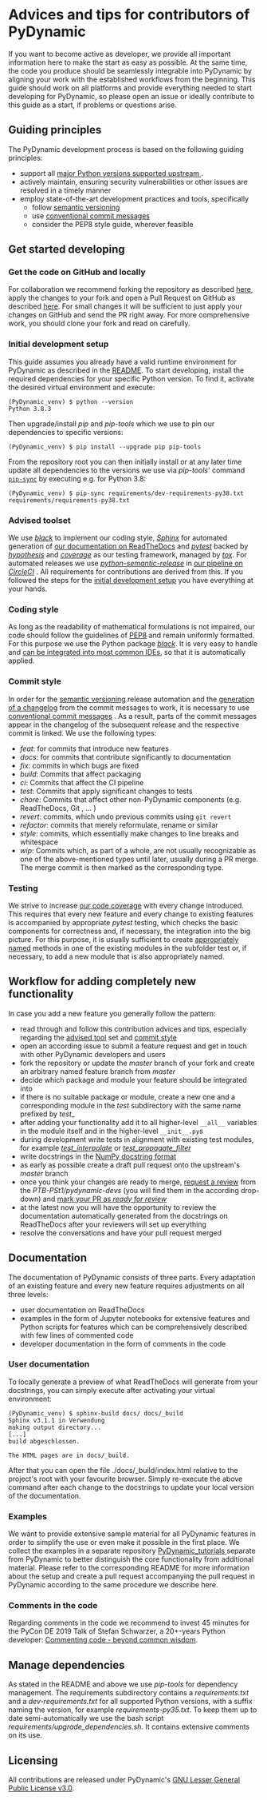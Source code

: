 # Advices and tips for contributors of PyDynamic

If you want to become active as developer, we provide all important information
here to make the start as easy as possible. At the same time, the code you produce
should be seamlessly integrable into PyDynamic by aligning your work with the
established workflows from the beginning. This guide should work on all platforms and
provide everything needed to start developing for PyDynamic, so please open an issue
or ideally contribute to this guide as a start, if problems or questions arise.

## Guiding principles

The PyDynamic development process is based on the following guiding principles: 

- support all [major Python versions supported upstream
  ](https://devguide.python.org/#status-of-python-branches).
- actively maintain, ensuring security vulnerabilities or other issues
  are resolved in a timely manner 
- employ state-of-the-art development practices and tools, specifically
  - follow [semantic versioning](https://semver.org/)
  - use [conventional commit messages](https://www.conventionalcommits.org/en/v1.0.0/)
  - consider the PEP8 style guide, wherever feasible

## Get started developing

### Get the code on GitHub and locally

For collaboration we recommend forking the repository as described 
[here](https://help.github.com/en/articles/fork-a-repo), apply the changes to your fork
and open a Pull Request on GitHub as described
[here](https://help.github.com/en/articles/creating-a-pull-request). For small
changes it will be sufficient to just apply your changes on GitHub and send the PR
right away. For more comprehensive work, you should clone your fork and read on
carefully.
   
### Initial development setup

This guide assumes you already have a valid runtime environment for PyDynamic as
described in the [README](https://github.com/PTB-PSt1/PyDynamic/blob/master/README.md).
To start developing, install the required dependencies for your specific Python
version. To find it, activate the desired virtual environment and execute:

```shell
(PyDynamic_venv) $ python --version
Python 3.8.3
```

Then upgrade/install _pip_ and _pip-tools_ which we use to pin our dependencies to
specific versions:
 
```shell
(PyDynamic_venv) $ pip install --upgrade pip pip-tools
```

From the repository root you can then initially install or at any later time update
all dependencies to the versions we use via _pip-tools_' command 
[`pip-sync`](https://pypi.org/project/pip-tools/#example-usage-for-pip-sync) by
executing e.g. for Python 3.8:

```shell
(PyDynamic_venv) $ pip-sync requirements/dev-requirements-py38.txt requirements/requirements-py38.txt
```

### Advised toolset

We use [_black_](https://pypi.org/project/black/) to implement our coding style,
[_Sphinx_](https://pypi.org/project/Sphinx/) for automated generation of [our
 documentation on ReadTheDocs](https://pydynamic.readthedocs.io/en/latest/) and
[_pytest_](https://pypi.org/project/pytest/) backed by
[_hypothesis_](https://pypi.org/project/hypothesis/) and
[_coverage_](https://pypi.org/project/coverage/) as our testing framework, managed by
[_tox_](https://pypi.org/project/tox/). For automated releases we use
[_python-semantic-release_](https://github.com/relekang/python-semantic-release) in
[our pipeline on _CircleCI_](https://app.circleci.com/pipelines/github/PTB-PSt1/PyDynamic)
. All requirements for contributions are derived from this. If you followed the
steps for the [initial development setup](#Initial-development-setup) you have
everything at your hands.

### Coding style

As long as the readability of mathematical formulations is not impaired, our code
should follow the guidelines of [PEP8](https://www.python.org/dev/peps/pep-0008/) and
remain uniformly formatted.  For this purpose we use the Python package
[_black_](https://pypi.org/project/black/). It is very easy to handle and [can be
 integrated into most common IDEs](https://github.com/psf/black#editor-integration),
so that it is automatically applied.

### Commit style

In order for the [semantic versioning](https://semver.org/) release automation and the
[generation of a changelog](https://github.com/PTB-PSt1/PyDynamic/releases/tag/v1.4.0)
from the commit messages to work, it is necessary to use 
[conventional commit messages](https://www.conventionalcommits.org/en/v1.0.0/#summary)
. As a result, parts of the commit messages appear in the changelog of the subsequent
release and the respective commit is linked. We use the following types:

- _feat_: for commits that introduce new features 
- _docs_: for commits that contribute significantly to documentation
- _fix_: commits in which bugs are fixed
- _build_: Commits that affect packaging
- _ci_: Commits that affect the CI pipeline
- _test_: Commits that apply significant changes to tests
- _chore_: Commits that affect other non-PyDynamic components (e.g. ReadTheDocs, Git
, ... )
- _revert_: commits, which undo previous commits using `git revert`
- _refactor_: commits that merely reformulate, rename or similar
- _style_: commits, which essentially make changes to line breaks and whitespace
- _wip_: Commits which, as part of a whole, are not usually recognizable as one of the
  above-mentioned types until later, usually during a PR merge.  The merge commit is
  then marked as the corresponding type.

###  Testing

We strive to increase [our code coverage](https://codecov.io/gh/PTB-PSt1/PyDynamic) with 
every change introduced. This requires that every new feature and every change to 
existing features is accompanied by appropriate _pytest_ testing, which checks the basic
components for correctness and, if necessary, the integration into the big picture.
For this purpose, it is usually sufficient to create
[appropriately named](https://docs.pytest.org/en/latest/goodpractices.html#conventions-for-python-test-discovery)
methods in one of the existing modules in the subfolder test or, if necessary, to add
a new module that is also appropriately named.

## Workflow for adding completely new functionality

In case you add a new feature you generally follow the pattern:

- read through and follow this contribution advices and tips, especially regarding 
  the [advised tool](#advised-toolset) set and [commit style](#commit-style)
- open an according issue to submit a feature request and get in touch with other
  PyDynamic developers and users
- fork the repository or update the _master_ branch of your fork and create an
  arbitrary named feature branch from _master_
- decide which package and module your feature should be integrated into
- if there is no suitable package or module, create a new one and a corresponding
  module in the _test_ subdirectory with the same name prefixed by _test__
- after adding your functionality add it to all higher-level `__all__` variables in
  the module itself and in the higher-level `__init__.py`s
- during development write tests in alignment with existing test modules, for example
  [_test_interpolate_](https://github.com/PTB-PSt1/PyDynamic/blob/master/test/test_interpolate.py)
  or [_test_propagate_filter_](https://github.com/PTB-PSt1/PyDynamic/blob/master/test/test_propagate_filter.py)
- write docstrings in the
  [NumPy docstring format](https://numpydoc.readthedocs.io/en/latest/format.html#docstring-standard)
- as early as possible create a draft pull request onto the upstream's _master_
  branch
- once you think your changes are ready to merge,
  [request a review](https://help.github.com/en/github/collaborating-with-issues-and-pull-requests/requesting-a-pull-request-review)
  from the _PTB-PSt1/pydynamic-devs_ (you will find them in the according drop-down) and
  [mark your PR as _ready for review_](https://help.github.com/en/github/collaborating-with-issues-and-pull-requests/changing-the-stage-of-a-pull-request#marking-a-pull-request-as-ready-for-review)
- at the latest now you will have the opportunity to review the documentation
  automatically generated from the docstrings on ReadTheDocs after your reviewers
  will set up everything 
- resolve the conversations and have your pull request merged

## Documentation

The documentation of PyDynamic consists of three parts. Every adaptation of an
existing feature and every new feature requires adjustments on all three levels:

- user documentation on ReadTheDocs
- examples in the form of Jupyter notebooks for extensive features and Python scripts
  for features which can be comprehensively described with few lines of commented code 
- developer documentation in the form of comments in the code

### User documentation

To locally generate a preview of what ReadTheDocs will generate from your docstrings,
you can simply execute after activating your virtual environment:

```shell
(PyDynamic_venv) $ sphinx-build docs/ docs/_build
Sphinx v3.1.1 in Verwendung
making output directory...
[...]
build abgeschlossen.

The HTML pages are in docs/_build.
```

After that you can open the file ./docs/_build/index.html relative to the project's
root with your favourite browser. Simply re-execute the above command after each
change to the docstrings to update your local version of the documentation.

### Examples

We want to provide extensive sample material for all PyDynamic features in order to
simplify the use or even make it possible in the first place. We collect the
examples in a separate repository [PyDynamic_tutorials
](https://github.com/PTB-PSt1/PyDynamic_tutorials) separate from PyDynamic to
better distinguish the core functionality from additional material. Please refer to
the corresponding README for more information about the setup and create a pull
request accompanying the pull request in PyDynamic according to the same procedure
we describe here.

### Comments in the code

Regarding comments in the code we recommend to invest 45 minutes for the PyCon DE
2019 Talk of Stefan Schwarzer, a 20+-years Python developer:
[Commenting code - beyond common wisdom](https://www.youtube.com/watch?v=tP5uWCruaBs&list=PLHd2BPBhxqRLEhEaOFMWHBGpzyyF-ChZU&index=22&t=0s).

## Manage dependencies

As stated in the README and above we use _pip-tools_ for dependency management. The
requirements subdirectory contains a _requirements.txt_ and a _dev-requirements.txt_
for all supported Python versions, with a suffix naming the version, for example
_requirements-py35.txt_. To keep them up to date semi-automatically we use the bash
script _requirements/upgrade_dependencies.sh_. It contains extensive comments on its
use.

## Licensing

All contributions are released under PyDynamic's 
[GNU Lesser General Public License v3.0](https://github.com/PTB-PSt1/PyDynamic/blob/master/licence.txt).